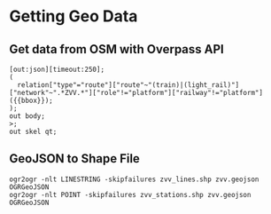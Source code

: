 # Getting Geo Data

## Get data from OSM with Overpass API
```
[out:json][timeout:250];
(
  relation["type"="route"]["route"~"(train)|(light_rail)"]["network"~".*ZVV.*"]["role"!="platform"]["railway"!="platform"]({{bbox}});
);
out body;
>;
out skel qt;
```


## GeoJSON to Shape File
```
ogr2ogr -nlt LINESTRING -skipfailures zvv_lines.shp zvv.geojson OGRGeoJSON
ogr2ogr -nlt POINT -skipfailures zvv_stations.shp zvv.geojson OGRGeoJSON
```
